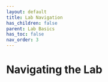 ```yaml
---
layout: default
title: Lab Navigation
has_children: false
parent: Lab Basics
has_toc: false
nav_order: 3
---
```


# Navigating the Lab